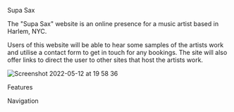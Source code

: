 Supa Sax

The "Supa Sax" website is an online presence for a music artist based in Harlem, NYC.

Users of this website will be able to hear some samples of the artists work and utilise a contact form to get in touch for any bookings. The site will also offer links to direct the user to other sites that host the artists work.

![Screenshot 2022-05-12 at 19 58 36](https://user-images.githubusercontent.com/98256205/168149131-4aced680-395f-458e-88a5-33d0ad595c06.png)

Features

Navigation 
